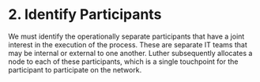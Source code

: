 # 2. Identify Participants

We must identify the operationally separate participants that have a joint interest in the execution of the process. These are separate IT teams that may be internal or external to one another. Luther subsequently allocates a node to each of these participants, which is a single touchpoint for the participant to participate on the network.



####
